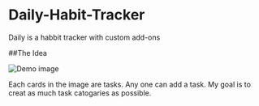 # Daily-Habit-Tracker
Daily is a habbit tracker with custom add-ons

##The Idea

![Demo image](https://github.com/haseebpvt/Daily-Habit-Tracker/blob/master/image/demo.png)

Each cards in the image are tasks. Any one can add a task. My goal is to creat as much task catogaries as possible.
